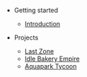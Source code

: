 <!-- markdownlint-disable first-line-h1 -->

- Getting started

  - [Introduction](README)

- Projects

  - [Last Zone](last-zone)
  - [Idle Bakery Empire](bakery-empire)
  - [Aquapark Tycoon](aquapark-tycoon)